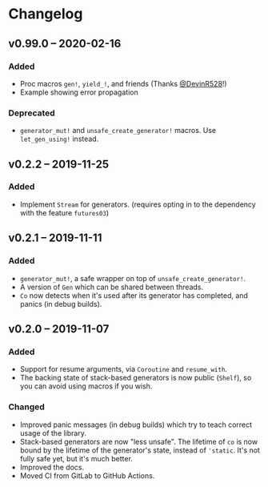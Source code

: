 # Changelog

## v0.99.0 – 2020-02-16

### Added

- Proc macros `gen!`, `yield_!`, and friends (Thanks [@DevinR528](https://github.com/DevinR528)!)
- Example showing error propagation

### Deprecated

- `generator_mut!` and `unsafe_create_generator!` macros. Use `let_gen_using!` instead.

## v0.2.2 – 2019-11-25

### Added

- Implement `Stream` for generators. (requires opting in to the dependency with the feature `futures03`)

## v0.2.1 – 2019-11-11

### Added

- `generator_mut!`, a safe wrapper on top of `unsafe_create_generator!`.
- A version of `Gen` which can be shared between threads.
- `Co` now detects when it's used after its generator has completed, and panics (in debug builds).

## v0.2.0 – 2019-11-07

### Added

- Support for resume arguments, via `Coroutine` and `resume_with`.
- The backing state of stack-based generators is now public (`Shelf`), so you can avoid using macros if you wish.

### Changed

- Improved panic messages (in debug builds) which try to teach correct usage of the library.
- Stack-based generators are now "less unsafe". The lifetime of `co` is now bound by the lifetime of the generator's state, instead of `'static`. It's not fully safe yet, but it's much better.
- Improved the docs.
- Moved CI from GitLab to GitHub Actions.
